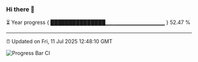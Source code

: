 ### Hi there 👋

⏳ Year progress { ███████████████▁▁▁▁▁▁▁▁▁▁▁▁▁▁▁ } 52.47 %

---

⏰ Updated on Fri, 11 Jul 2025 12:48:10 GMT

![Progress Bar CI](https://github.com/liununu/liununu/workflows/Progress%20Bar%20CI/badge.svg)
